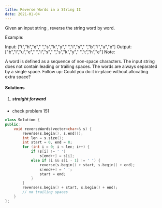 ```yaml
---
title: Reverse Words in a String II
date: 2021-01-04
---
```

Given an input string , reverse the string word by word. 

Example:

Input:  ["t","h","e"," ","s","k","y"," ","i","s"," ","b","l","u","e"]
Output: ["b","l","u","e"," ","i","s"," ","s","k","y"," ","t","h","e"]
Note: 

A word is defined as a sequence of non-space characters.
The input string does not contain leading or trailing spaces.
The words are always separated by a single space.
Follow up: Could you do it in-place without allocating extra space?

#### Solutions

1. ##### straight forward

- check problem 151

```cpp
class Solution {
public:
    void reverseWords(vector<char>& s) {
        reverse(s.begin(), s.end());
        int len = s.size();
        int start = 0, end = 0;
        for (int i = 0; i < len; i++) {
            if (s[i] != ' ')
                s[end++] = s[i];
            else if (i && s[i - 1] != ' ') {
                reverse(s.begin() + start, s.begin() + end);
                s[end++] = ' ';
                start = end;
            }
        }
        reverse(s.begin() + start, s.begin() + end);
        // no trailing spaces
    }
};
```